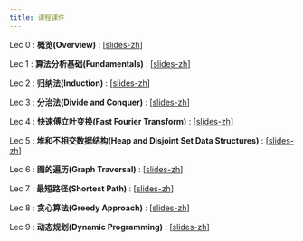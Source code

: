 ```yaml
---
title: 课程课件
---
```


Lec 0
: **概览(Overview)**
  :  \[[slides-zh](https://basics.sjtu.edu.cn/~yangqizhe/pdf/algo2025w/slides/AlgoLec0-handout.pdf)\]


Lec 1
: **算法分析基础(Fundamentals)**
  :  \[[slides-zh](https://basics.sjtu.edu.cn/~yangqizhe/pdf/algo2025w/slides/AlgoLec1-handout.pdf)\]

Lec 2
: **归纳法(Induction)**
  :  \[[slides-zh](https://basics.sjtu.edu.cn/~yangqizhe/pdf/algo2025w/slides/AlgoLec2-handout.pdf)\]

Lec 3
: **分治法(Divide and Conquer)**
  :  \[[slides-zh](https://basics.sjtu.edu.cn/~yangqizhe/pdf/algo2025w/slides/AlgoLec3-handout.pdf)\]

Lec 4
: **快速傅立叶变换(Fast Fourier Transform)**
  :  \[[slides-zh](https://basics.sjtu.edu.cn/~yangqizhe/pdf/algo2025w/slides/AlgoLec4-handout.pdf)\]

Lec 5
: **堆和不相交数据结构(Heap and Disjoint Set Data Structures)**
  :  \[[slides-zh](https://basics.sjtu.edu.cn/~yangqizhe/pdf/algo2025w/slides/AlgoLec5-handout.pdf)\]

Lec 6
: **图的遍历(Graph Traversal)**
  :  \[[slides-zh](https://basics.sjtu.edu.cn/~yangqizhe/pdf/algo2025w/slides/AlgoLec6-handout.pdf)\]

Lec 7
: **最短路径(Shortest Path)**
  :  \[[slides-zh](https://basics.sjtu.edu.cn/~yangqizhe/pdf/algo2025w/slides/AlgoLec7-handout.pdf)\]

Lec 8
: **贪心算法(Greedy Approach)**
  :  \[[slides-zh](https://basics.sjtu.edu.cn/~yangqizhe/pdf/algo2025w/slides/AlgoLec8-handout.pdf)\]

Lec 9
: **动态规划(Dynamic Programming)**
  :  \[[slides-zh](https://basics.sjtu.edu.cn/~yangqizhe/pdf/algo2025w/slides/AlgoLec9-handout.pdf)\]
